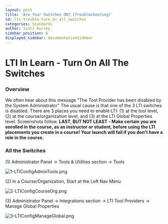 ```yaml
---
layout: post
title: 'Are Your Switches ON? (Troubleshooting)'
id: lti-trouble-turn_on_all_switches
categories: Standards
author: Scott Hurrey
sidebar_position: 6
displayed_sidebar: documentationSidebar
---
```


<VersioningTracker frontMatter={frontMatter}/>

# LTI In Learn - Turn On All The Switches

### Overview

We often hear about this message "The Tool Provider has been disabled by the System Administrator" The usual cause is that one of the 3 LTI switches is disabled. There are 3 places you need to enable LTI: (1) at the tool level, (2) at the course/organization level, and (3) at the LTI Global Properties level. Screenshots follow. **LAST, BUT NOT LEAST - Make certain you are enrolled in the course, as an instructor or student, before using the LTI placements you create in a course! Your launch will fail if you don't have a role in the course.**

### All the Switches

(1) Administrator Panel -> Tools & Utilities section -> Tools

![1-LTIConfigAdminTools.png](/assets/img/turn-on-all-switches-1.png)

(2) In a Course/Organization, Start at the Left Nav Menu

![2-LTIConfigCourseOrg.png](/assets/img/turn-on-all-switches-2.png)

(3) Administrator Panel -> Integrations section -> LTI Tool Providers -> Manage Global Properties

![3-LTIConfigManageGlobal.png](/assets/img/turn-on-all-switches-3.png)

<AuthorBox frontMatter={frontMatter}/>
